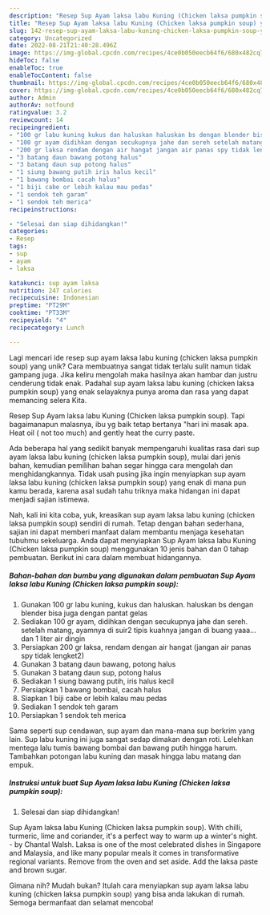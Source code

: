 ```yaml
---
description: "Resep Sup Ayam laksa labu Kuning (Chicken laksa pumpkin soup) yang Mantap"
title: "Resep Sup Ayam laksa labu Kuning (Chicken laksa pumpkin soup) yang Mantap"
slug: 142-resep-sup-ayam-laksa-labu-kuning-chicken-laksa-pumpkin-soup-yang-mantap
category: Uncategorized
date: 2022-08-21T21:40:28.496Z
image: https://img-global.cpcdn.com/recipes/4ce0b050eecb64f6/680x482cq70/sup-ayam-laksa-labu-kuning-chicken-laksa-pumpkin-soup-foto-resep-utama.jpg
hideToc: false
enableToc: true
enableTocContent: false
thumbnail: https://img-global.cpcdn.com/recipes/4ce0b050eecb64f6/680x482cq70/sup-ayam-laksa-labu-kuning-chicken-laksa-pumpkin-soup-foto-resep-utama.jpg
cover: https://img-global.cpcdn.com/recipes/4ce0b050eecb64f6/680x482cq70/sup-ayam-laksa-labu-kuning-chicken-laksa-pumpkin-soup-foto-resep-utama.jpg
author: Admin
authorAv: notfound
ratingvalue: 3.2
reviewcount: 14
recipeingredient:
- "100 gr labu kuning kukus dan haluskan haluskan bs dengan blender bisa juga dengan pantat gelas"
- "100 gr ayam didihkan dengan secukupnya jahe dan sereh setelah matang ayamnya di suir2 tipis kuahnya jangan di buang yaaa dan 1 liter air dingin"
- "200 gr laksa rendam dengan air hangat jangan air panas spy tidak lengket2"
- "3 batang daun bawang potong halus"
- "3 batang daun sup potong halus"
- "1 siung bawang putih iris halus kecil"
- "1 bawang bombai cacah halus"
- "1 biji cabe or lebih kalau mau pedas"
- "1 sendok teh garam"
- "1 sendok teh merica"
recipeinstructions:

- "Selesai dan siap dihidangkan!"
categories:
- Resep
tags:
- sup
- ayam
- laksa

katakunci: sup ayam laksa 
nutrition: 247 calories
recipecuisine: Indonesian
preptime: "PT29M"
cooktime: "PT33M"
recipeyield: "4"
recipecategory: Lunch

---
```





Lagi mencari ide resep sup ayam laksa labu kuning (chicken laksa pumpkin soup) yang unik? Cara membuatnya sangat tidak terlalu sulit namun tidak gampang juga. Jika keliru mengolah maka hasilnya akan hambar dan justru cenderung tidak enak. Padahal sup ayam laksa labu kuning (chicken laksa pumpkin soup) yang enak selayaknya punya aroma dan rasa yang dapat memancing selera Kita.





Resep Sup Ayam laksa labu Kuning (Chicken laksa pumpkin soup). Tapi bagaimanapun malasnya, ibu yg baik tetap bertanya &#34;hari ini masak apa. Heat oil ( not too much) and gently heat the curry paste.

Ada beberapa hal yang sedikit banyak mempengaruhi kualitas rasa dari sup ayam laksa labu kuning (chicken laksa pumpkin soup), mulai dari jenis bahan, kemudian pemilihan bahan segar hingga cara mengolah dan menghidangkannya. Tidak usah pusing jika ingin menyiapkan sup ayam laksa labu kuning (chicken laksa pumpkin soup) yang enak di mana pun kamu berada, karena asal sudah tahu triknya maka hidangan ini dapat menjadi sajian istimewa.






Nah, kali ini kita coba, yuk, kreasikan sup ayam laksa labu kuning (chicken laksa pumpkin soup) sendiri di rumah. Tetap dengan bahan sederhana, sajian ini dapat memberi manfaat dalam membantu menjaga kesehatan tubuhmu sekeluarga. Anda dapat menyiapkan Sup Ayam laksa labu Kuning (Chicken laksa pumpkin soup) menggunakan 10 jenis bahan dan 0 tahap pembuatan. Berikut ini cara dalam membuat hidangannya.

<!--inarticleads1-->

##### Bahan-bahan dan bumbu yang digunakan dalam pembuatan Sup Ayam laksa labu Kuning (Chicken laksa pumpkin soup):

1. Gunakan 100 gr labu kuning, kukus dan haluskan. haluskan bs dengan blender bisa juga dengan pantat gelas
1. Sediakan 100 gr ayam, didihkan dengan secukupnya jahe dan sereh. setelah matang, ayamnya di suir2 tipis kuahnya jangan di buang yaaa... dan 1 liter air dingin
1. Persiapkan 200 gr laksa, rendam dengan air hangat (jangan air panas spy tidak lengket2)
1. Gunakan 3 batang daun bawang, potong halus
1. Gunakan 3 batang daun sup, potong halus
1. Sediakan 1 siung bawang putih, iris halus kecil
1. Persiapkan 1 bawang bombai, cacah halus
1. Siapkan 1 biji cabe or lebih kalau mau pedas
1. Sediakan 1 sendok teh garam
1. Persiapkan 1 sendok teh merica


Sama seperti sup cendawan, sup ayam dan mana-mana sup berkrim yang lain. Sup labu kuning ini juga sangat sedap dimakan dengan roti. Lelehkan mentega lalu tumis bawang bombai dan bawang putih hingga harum. Tambahkan potongan labu kuning dan masak hingga labu matang dan empuk. 

<!--inarticleads2-->

##### Instruksi untuk buat Sup Ayam laksa labu Kuning (Chicken laksa pumpkin soup):


1. Selesai dan siap dihidangkan!

Sup Ayam laksa labu Kuning (Chicken laksa pumpkin soup). With chilli, turmeric, lime and coriander, it&#39;s a perfect way to warm up a winter&#39;s night. - by Chantal Walsh. Laksa is one of the most celebrated dishes in Singapore and Malaysia, and like many popular meals it comes in transformative regional variants. Remove from the oven and set aside. Add the laksa paste and brown sugar. 

Gimana nih? Mudah bukan? Itulah cara menyiapkan sup ayam laksa labu kuning (chicken laksa pumpkin soup) yang bisa anda lakukan di rumah. Semoga bermanfaat dan selamat mencoba!
